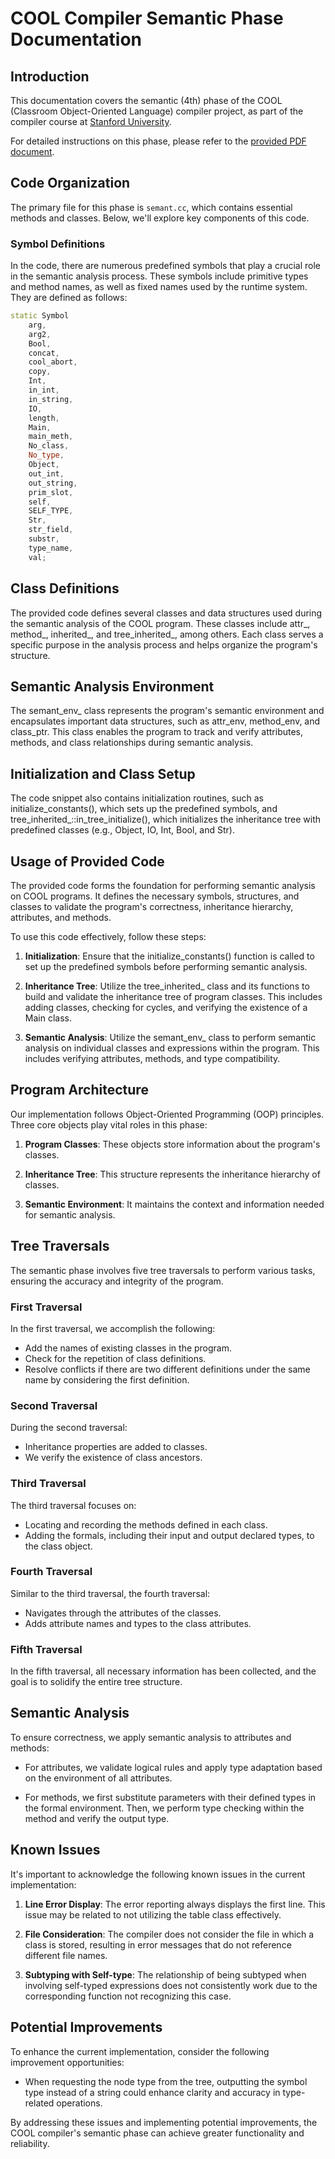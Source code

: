# **COOL Compiler Semantic Phase Documentation**

## **Introduction**

This documentation covers the semantic (4th) phase of the COOL (Classroom Object-Oriented Language) compiler project, as part of the compiler course at [Stanford University](https://web.stanford.edu/class/cs143/).

For detailed instructions on this phase, please refer to the [provided PDF document](https://drive.google.com/file/d/1FFIpKjp4GSffSTOxyTnAx706BuxSwPxF/view?usp=sharing).

## Code Organization

The primary file for this phase is `semant.cc`, which contains essential methods and classes. Below, we'll explore key components of this code.

### Symbol Definitions

In the code, there are numerous predefined symbols that play a crucial role in the semantic analysis process. These symbols include primitive types and method names, as well as fixed names used by the runtime system. They are defined as follows:

```cpp
static Symbol 
    arg,
    arg2,
    Bool,
    concat,
    cool_abort,
    copy,
    Int,
    in_int,
    in_string,
    IO,
    length,
    Main,
    main_meth,
    No_class,
    No_type,
    Object,
    out_int,
    out_string,
    prim_slot,
    self,
    SELF_TYPE,
    Str,
    str_field,
    substr,
    type_name,
    val;
```

## **Class Definitions**

The provided code defines several classes and data structures used during the semantic analysis of the COOL program. These classes include attr_, method_, inherited_, and tree_inherited_, among others. Each class serves a specific purpose in the analysis process and helps organize the program's structure.

## **Semantic Analysis Environment**

The semant_env_ class represents the program's semantic environment and encapsulates important data structures, such as attr_env, method_env, and class_ptr. This class enables the program to track and verify attributes, methods, and class relationships during semantic analysis.

## **Initialization and Class Setup**

The code snippet also contains initialization routines, such as initialize_constants(), which sets up the predefined symbols, and tree_inherited_::in_tree_initialize(), which initializes the inheritance tree with predefined classes (e.g., Object, IO, Int, Bool, and Str).

## **Usage of Provided Code**

The provided code forms the foundation for performing semantic analysis on COOL programs. It defines the necessary symbols, structures, and classes to validate the program's correctness, inheritance hierarchy, attributes, and methods.

To use this code effectively, follow these steps:

1. **Initialization**: Ensure that the initialize_constants() function is called to set up the predefined symbols before performing semantic analysis.

2. **Inheritance Tree**: Utilize the tree_inherited_ class and its functions to build and validate the inheritance tree of program classes. This includes adding classes, checking for cycles, and verifying the existence of a Main class.

3. **Semantic Analysis**: Utilize the semant_env_ class to perform semantic analysis on individual classes and expressions within the program. This includes verifying attributes, methods, and type compatibility.

## **Program Architecture**

Our implementation follows Object-Oriented Programming (OOP) principles. Three core objects play vital roles in this phase:

1. **Program Classes**: These objects store information about the program's classes.

2. **Inheritance Tree**: This structure represents the inheritance hierarchy of classes.

3. **Semantic Environment**: It maintains the context and information needed for semantic analysis.

## **Tree Traversals**

The semantic phase involves five tree traversals to perform various tasks, ensuring the accuracy and integrity of the program.

### **First Traversal**

In the first traversal, we accomplish the following:

- Add the names of existing classes in the program.
- Check for the repetition of class definitions.
- Resolve conflicts if there are two different definitions under the same name by considering the first definition.

### **Second Traversal**

During the second traversal:

- Inheritance properties are added to classes.
- We verify the existence of class ancestors.

### **Third Traversal**

The third traversal focuses on:

- Locating and recording the methods defined in each class.
- Adding the formals, including their input and output declared types, to the class object.

### **Fourth Traversal**

Similar to the third traversal, the fourth traversal:

- Navigates through the attributes of the classes.
- Adds attribute names and types to the class attributes.

### **Fifth Traversal**

In the fifth traversal, all necessary information has been collected, and the goal is to solidify the entire tree structure.

## **Semantic Analysis**

To ensure correctness, we apply semantic analysis to attributes and methods:

- For attributes, we validate logical rules and apply type adaptation based on the environment of all attributes.

- For methods, we first substitute parameters with their defined types in the formal environment. Then, we perform type checking within the method and verify the output type.

## **Known Issues**

It's important to acknowledge the following known issues in the current implementation:

1. **Line Error Display**: The error reporting always displays the first line. This issue may be related to not utilizing the table class effectively.

2. **File Consideration**: The compiler does not consider the file in which a class is stored, resulting in error messages that do not reference different file names.

3. **Subtyping with Self-type**: The relationship of being subtyped when involving self-typed expressions does not consistently work due to the corresponding function not recognizing this case.

## **Potential Improvements**

To enhance the current implementation, consider the following improvement opportunities:

- When requesting the node type from the tree, outputting the symbol type instead of a string could enhance clarity and accuracy in type-related operations.

By addressing these issues and implementing potential improvements, the COOL compiler's semantic phase can achieve greater functionality and reliability.
